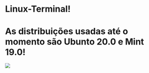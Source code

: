 # Linux-Terminal!
# As distribuições usadas até o momento são Ubunto 20.0 e Mint 19.0!

![](Curso-Udemy/Linux/img/linux-1.jpg)

